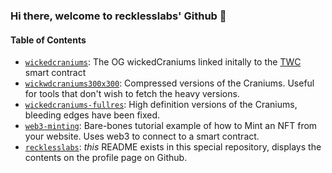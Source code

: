 ### Hi there, welcome to recklesslabs' Github 👋

#### Table of Contents

- [`wickedcraniums`](https://github.com/recklesslabs/wickedcraniums): The OG wickedCraniums linked initally to the [TWC](https://etherscan.io/token/0x85f740958906b317de6ed79663012859067e745b) smart contract
- [`wickwdcraniums300x300`](https://github.com/recklesslabs/wickwdcraniums300x300): Compressed versions of the Craniums. Useful for tools that don't wish to fetch the heavy versions.
- [`wickedcraniums-fullres`](https://github.com/recklesslabs/wickedcraniums-fullres): High definition versions of the Craniums, bleeding edges have been fixed.
- [`web3-minting`](https://github.com/recklesslabs/web3-minting): Bare-bones tutorial example of how to Mint an NFT from your website. Uses web3 to connect to a smart contract.
- [`recklesslabs`](https://github.com/recklesslabs/recklesslabs): _this_ README exists in this special repository, displays the contents on the profile page on Github.

